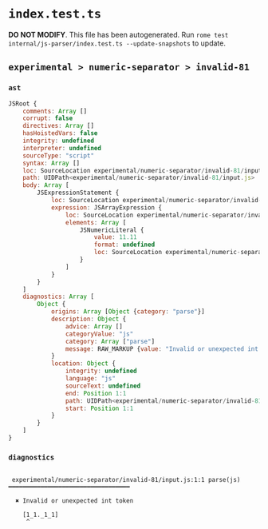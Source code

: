# `index.test.ts`

**DO NOT MODIFY**. This file has been autogenerated. Run `rome test internal/js-parser/index.test.ts --update-snapshots` to update.

## `experimental > numeric-separator > invalid-81`

### `ast`

```javascript
JSRoot {
	comments: Array []
	corrupt: false
	directives: Array []
	hasHoistedVars: false
	integrity: undefined
	interpreter: undefined
	sourceType: "script"
	syntax: Array []
	loc: SourceLocation experimental/numeric-separator/invalid-81/input.js 1:0-2:0
	path: UIDPath<experimental/numeric-separator/invalid-81/input.js>
	body: Array [
		JSExpressionStatement {
			loc: SourceLocation experimental/numeric-separator/invalid-81/input.js 1:0-1:10
			expression: JSArrayExpression {
				loc: SourceLocation experimental/numeric-separator/invalid-81/input.js 1:0-1:10
				elements: Array [
					JSNumericLiteral {
						value: 11.11
						format: undefined
						loc: SourceLocation experimental/numeric-separator/invalid-81/input.js 1:1-1:9
					}
				]
			}
		}
	]
	diagnostics: Array [
		Object {
			origins: Array [Object {category: "parse"}]
			description: Object {
				advice: Array []
				categoryValue: "js"
				category: Array ["parse"]
				message: RAW_MARKUP {value: "Invalid or unexpected int token"}
			}
			location: Object {
				integrity: undefined
				language: "js"
				sourceText: undefined
				end: Position 1:1
				path: UIDPath<experimental/numeric-separator/invalid-81/input.js>
				start: Position 1:1
			}
		}
	]
}
```

### `diagnostics`

```

 experimental/numeric-separator/invalid-81/input.js:1:1 parse(js) ━━━━━━━━━━━━━━━━━━━━━━━━━━━━━━━━━━

  ✖ Invalid or unexpected int token

    [1_1._1_1]
     ^


```
